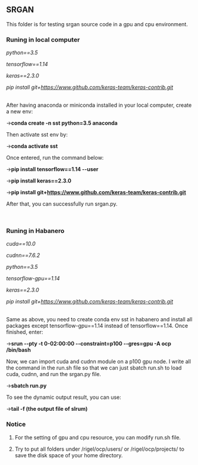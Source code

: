 ## SRGAN

This folder is for testing srgan source code in a gpu and cpu environment. 
<br>

### Runing in local computer

*python==3.5*

*tensorflow==1.14*

*keras==2.3.0*

*pip install git+https://www.github.com/keras-team/keras-contrib.git*

<br>
After having anaconda or miniconda installed in your local computer, create a new env:

->**conda create -n sst python=3.5 anaconda**

Then activate sst env by:

->**conda activate sst**

Once entered, run the command below:

->**pip install tensorflow==1.14 --user**

->**pip install keras==2.3.0**

->**pip install git+https://www.github.com/keras-team/keras-contrib.git**

After that, you can successfully run srgan.py.

<br>

### Runing in Habanero

*cuda==10.0*

*cudnn==7.6.2*

*python==3.5*

*tensorflow-gpu==1.14*

*keras==2.3.0*

*pip install git+https://www.github.com/keras-team/keras-contrib.git*

<br>
Same as above, you need to create conda env sst in habanero and install all packages except tensorflow-gpu==1.14 instead of tensorflow==1.14. Once finished, enter:  

->**srun --pty -t 0-02:00:00 --constraint=p100 --gres=gpu -A ocp /bin/bash**

Now, we can import cuda and cudnn module on a p100 gpu node. I write all the command in the run.sh file so that we can just sbatch run.sh to load cuda, cudnn, and run the srgan.py file. 

->**sbatch run.py**

To see the dynamic output result, you can use:

->**tail -f (the output file of slrum)**

### Notice 
1. For the setting of gpu and cpu resource, you can modify run.sh file. 

2. Try to put all folders under /rigel/ocp/users/ or /rigel/ocp/projects/ to save the disk space of your home directory. 
